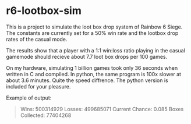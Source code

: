 # r6-lootbox-sim

This is a project to simulate the loot box drop system of Rainbow 6 Siege. The constants are currently set for a 50% win rate and the lootbox drop rates of the casual mode.

The results show that a player with a 1:1 win:loss ratio playing in the casual gamemode should recieve about 7.7 loot box drops per 100 games. 

On my hardware, simulating 1 billion games took only 36 seconds when written in C and compiled. In python, the same program is 100x slower at about 3.6 minutes. Quite the speed diffrence. The python version is included for your pleasure.


Example of output:

>Wins: 500314929
Losses: 499685071
Current Chance: 0.085
Boxes Collected: 77404268
